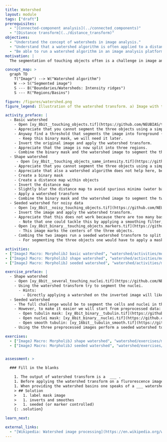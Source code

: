 ```yaml
---
title: Watershed
layout: module
tags: ["draft"]
prerequisites:
  - "[Connected-component analysis](../connected_components)"
  - "[Distance transform](../distance_transform)"
objectives:
  - "Understand the concept of watersheds in image analysis."
  - "Understand that a watershed algorithm is often applied to a distance map to split objects by their shape."
  - "Be able to run a watershed algorithm in an image analysis platform."
motivation: |
  The segmentation of touching objects often is a challenge in image analysis. The watershed algorithm is a very common operation to split touching objects and is available in most image analysis frameworks.

concept_map: >
  graph TD
    T("Image") --> W("Watershed algorithm")
    W --> S("Segmented image")
    S --- B("Boundaries/Watersheds: Intensity ridges")
    S --- R("Regions/Basins")

figure: /figures/watershed.png
figure_legend: Illustration of the watershed transform. a) Image with three objects that cannot be separated by a simple threshold. b) Foreground background segmentation of (a). c) Watershed transform of (e). d) (c) masked with (d). e) Inverse of (a). f) Intensity line profile along the line depicted in (e) with illustration of filling up the basins up to a the level where the yellow and blue regions meet and a watershed is build. g) as (f) but filling up the basins to a higher level.

activity_preface: |
  - Basic watershed
    - Open [xy_8bit__touching_objects.tif](https://github.com/NEUBIAS/training-resources/raw/master/image_data/xy_8bit__touching_objects.tif).
    - Appreciate that you cannot segment the three objects using a simple threshold.
    - Anyway find a threshold that segments the image into foreground (objects) and background
      - Keep this binary mask, we will need it later.
    - Invert the original image and apply the watershed transform.
    - Appreciate that the image is now split into three regions.
    - Combine the binary mask and the watershed image to segment the three objects.
  - Shape watershed
     - Open [xy_8bit__touching_objects_same_intensity.tif](https://github.com/NEUBIAS/training-resources/raw/master/image_data/xy_8bit__touching_objects_same_intensity.tif).
    - Appreciate that you cannot segment the three objects using a simple threshold.
    - Appreciate that also a watershed algorithm does not help here, because there is no "intensity ridge" bewteen the two touching objects.
    - Create a binary mask
    - Create a distance map within objects
    - Invert the distance map
    - Slightly blur the distance map to avoid spurious minima (water basins)
    - Apply a watershed transform
    - Combine the binary mask and the watershed image to segment the two objects
  - Seeded watershed for noisy data
    - Open [xy_8bit__noisy_touching_objects.tif](https://github.com/NEUBIAS/training-resources/raw/master/image_data/xy_8bit__noisy_touching_objects.tif).
    - Invert the image and apply the watershed transform.
    - Appreciate that this does not work because there are too many basin due to the noise.
      - Note that one could tackle this by applying a smoothing filter, but we want to explore another route now.
    - Open [xy_8bit_binary__touching_objects_markers.tif](https://github.com/NEUBIAS/training-resources/raw/master/image_data/xy_8bit_binary__touching_objects_markers.tif).
      - This image marks the centers of the three objects.
    - Combing the two images run a seeded watershed transform to split the image into three regions.
      - For segmenting the three objects one would have to apply a mask to the resulting image (see activities above).

activities:
- ["ImageJ Macro: MorpholibJ basic watershed", "watershed/activities/morpholibj_basic_watershed.ijm", "java"]
- ["ImageJ Macro: MorpholibJ shape watershed", "watershed/activities/morpholibj_shape_watershed.ijm", "java"]
- ["ImageJ Macro: MorpholibJ seeded watershed", "watershed/activities/morpholibj_seeded_watershed.ijm", "java"]

exercise_preface: |
  - Shape watershed
    - Open [xy_8bit__several_touching_nuclei.tif](https://github.com/NEUBIAS/training-resources/raw/master/image_data/xy_8bit__several_touching_nuclei.tif)
    - Using the watershed transform try to segment the nuclei.
      - Hints:
        - Directly applying a watershed on the inverted image will likely fail as there are too many intensity maxima even within one nucleus. Thus, one will need to binarise the image and perform a watershed on the distance transform.
  - Seeded watershed
    - The full challenge would be to segment the cells and nuclei in this image: [xyc_16bit__nuclei_tubulin.tif](https://github.com/NEUBIAS/training-resources/raw/master/image_data/watershed/xyc_16bit__nuclei_tubulin.tif)
    - However, to make it easier we will start from preprocessed data:
      - Open tubulin mask: [xy_8bit_binary__tubulin.tif](https://github.com/NEUBIAS/training-resources/raw/master/image_data/watershed/xy_8bit_binary__tubulin.tif)
      - Open nuclei mask: [xy_8bit_binary__nuclei.tif](https://github.com/NEUBIAS/training-resources/raw/master    /image_data/watershed/xy_8bit_binary__nuclei.tif)
      - Open smooth tubulin: [xy_16bit__tubulin_smooth.tif](https://github.com/NEUBIAS/training-resources/raw/master/image_data/watershed/xy_16bit__tubulin_smooth.tif)
    - Using the three preprocessed images perform a seeded watershed to segment the cells.

exercises:
  - ["ImageJ Macro: MorpholibJ shape watershed", "watershed/exercises/morpholibj_shape_watershed_exercise.ijm"]
  - ["ImageJ Macro: MorpholibJ seeded watershed", "watershed/exercises/morpholibj_seeded_watershed_exercise.ijm"]


assessment: >

  ### Fill in the blanks

    1. The output of watershed transform is a  ___ .
    1. Before applying the watershed transform on a flurorescence image, one often ___ and ___ the image.
    1. When providing the watershed basins one speaks of a ___ watershed transform.
    > ## Solution
    >   1. label mask image
    >   1. inverts and smoothes
    >   1. seeded (or marker controlled)
    {: .solution}

learn_next:

external_links:
  - "[Wikipedia: Watershed image processing](https://en.wikipedia.org/wiki/Watershed_(image_processing))"
---
```


